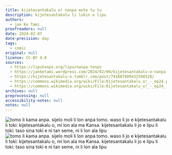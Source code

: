 ```yaml
---
title: kijetesantakalu o! nanpa mute tu tu
description: kijetesantakalu li lukin e lipu
authors:
  - jan Ke Tami
proofreaders: null
date: 2024-02-07
date-precision: day
tags:
  - comic
original: null
license: CC-BY 4.0
sources:
  - https://liputenpo.org/lipu/nanpa-tenpo
  - https://janketami.wordpress.com/2024/02/09/kijetesantakalu-o-nanpa-mute-tu-tu/
  - https://kijetesantakalu-o.tumblr.com/post/741887989432598528/
  - https://commons.wikimedia.org/wiki/File:Kijetesantakalu_o!_-_ep24.png
  - https://commons.wikimedia.org/wiki/File:Kijetesantakalu_o!_-_ep24_(sitelen_pona).png
archives: null
preprocessing: null
accessibility-notes: null
notes: null
---
```


![tomo li kama anpa. sijelo moli li lon anpa tomo. waso li jo e kijetesantakalu li toki: kijetesantakalu o, mi lon ala ma Kansa. kijetesantakalu li jo e lipu li toki: taso sina toki e ni tan seme, ni li lon ala lipu](https://upload.wikimedia.org/wikipedia/commons/a/ae/Kijetesantakalu_o%21_-_ep24.png)  
![tomo li kama anpa. sijelo moli li lon anpa tomo. waso li jo e kijetesantakalu li toki: kijetesantakalu o, mi lon ala ma Kansa. kijetesantakalu li jo e lipu li toki: taso sina toki e ni tan seme, ni li lon ala lipu](https://upload.wikimedia.org/wikipedia/commons/6/69/Kijetesantakalu_o%21_-_ep24_%28sitelen_pona%29.png)